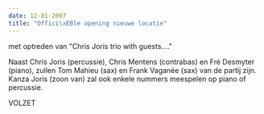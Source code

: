 ```yaml
---
date: 12-01-2007
title: "Offici\xEBle opening nieuwe locatie"
---
```

met optreden van "Chris Joris trio with guests...." 

Naast Chris Joris (percussie), Chris Mentens (contrabas) en Fré Desmyter (piano), zullen 
Tom Mahieu (sax) en Frank Vaganée (sax) van de partij zijn. Kanza Joris (zoon van) zal 
ook enkele nummers meespelen op piano of percussie. 

VOLZET